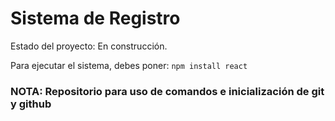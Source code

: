 <h1> Sistema de Registro </h1>
Estado del proyecto: En construcción.

Para ejecutar el sistema, debes poner: 
```npm install react```

<h3>NOTA: Repositorio para uso de comandos e inicialización de git y github </h3>
